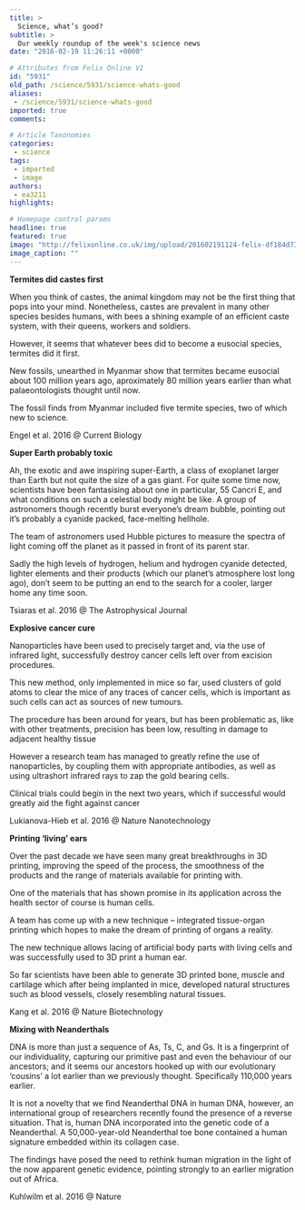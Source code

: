 ```yaml
---
title: >
  Science, what’s good?
subtitle: >
  Our weekly roundup of the week's science news
date: "2016-02-19 11:26:11 +0000"

# Attributes from Felix Online V1
id: "5931"
old_path: /science/5931/science-whats-good
aliases:
 - /science/5931/science-whats-good
imported: true
comments:

# Article Taxonomies
categories:
 - science
tags:
 - imported
 - image
authors:
 - ea3211
highlights:

# Homepage control params
headline: true
featured: true
image: "http://felixonline.co.uk/img/upload/201602191124-felix-df184d73_gif1.xxxlarge.gif"
image_caption: ""
---
```


**Termites did castes first**

When you think of castes, the animal kingdom may not be the first thing that pops into your mind. Nonetheless, castes are prevalent in many other species besides humans,  with bees a shining example of an efficient caste system, with their queens, workers and soldiers.

However, it seems that whatever bees did to become a eusocial species, termites did it first.

New fossils, unearthed in Myanmar show that termites became eusocial about 100 million years ago, aproximately 80 million years earlier than what palaeontologists thought until now.

The fossil finds from Myanmar included five termite species, two of which new to science.

Engel et al. 2016  @ Current Biology

**Super Earth probably toxic**

Ah, the exotic and awe inspiring super-Earth, a class of exoplanet larger than Earth but not quite the size of a gas giant. For quite some time now, scientists have been fantasising about one in particular, 55 Cancri E, and what conditions on such a celestial body might be like. A group of astronomers though recently burst everyone’s dream bubble, pointing out it’s probably a cyanide packed, face-melting hellhole.

The team of astronomers used Hubble pictures to measure the spectra of light coming off the planet as it passed in front of its parent star.

Sadly the high levels of hydrogen, helium and hydrogen cyanide detected, lighter elements and their products (which our planet’s  atmosphere lost long ago), don’t seem to be  putting an end to the search for a cooler, larger home any time soon.

Tsiaras et al. 2016 @ The Astrophysical Journal

**Explosive cancer cure**

Nanoparticles have been used to precisely target and, via the use of infrared light,  successfully destroy  cancer cells left over from excision procedures.

This new method, only implemented in mice so far, used clusters of gold atoms to clear the mice of any traces of cancer cells, which is important as such cells can  act as sources of new tumours.

The procedure has been around for years, but has been problematic as, like with other treatments, precision has been low, resulting in damage to adjacent healthy tissue

However a research team has managed to greatly refine the use of nanoparticles, by coupling them with appropriate antibodies, as well as using ultrashort infrared rays to zap the gold bearing cells.

Clinical trials could begin in the next two years, which if successful would greatly aid the fight against cancer

Lukianova-Hieb et al. 2016  @ Nature Nanotechnology

**Printing ‘living’ ears**

Over the past decade we have seen many great breakthroughs in 3D printing, improving the speed of the process, the smoothness of the products and the range of materials available for printing with.

One of the materials that has shown promise in its application across the health sector of course is human cells.

A team has come up with a new technique – integrated tissue-organ printing which hopes to make the dream of printing of organs a reality.

The new technique allows lacing of artificial body parts with living cells and was successfully used to 3D print a human ear.

So far scientists have been able to generate 3D printed bone, muscle and cartilage which after being implanted in mice, developed natural structures such as blood vessels, closely resembling natural tissues.

Kang et al. 2016 @ Nature Biotechnology

**Mixing with Neanderthals**

DNA is more than just a sequence of As, Ts, C, and Gs. It  is a fingerprint of our individuality, capturing our primitive past and even the behaviour of our ancestors; and it seems our ancestors hooked up with our evolutionary ‘cousins’ a lot earlier than we previously thought. Specifically 110,000 years earlier.

It is not a novelty that we find Neanderthal DNA in human DNA,  however, an international group of researchers recently found the presence of a reverse situation. That is, human DNA incorporated into the genetic code of a Neanderthal. A 50,000-year-old Neanderthal toe bone contained a human signature embedded within its collagen case.

The findings have posed the need to rethink human migration in the light of the now apparent genetic evidence, pointing strongly to an earlier migration out of Africa.

Kuhlwilm et al. 2016  @ Nature
